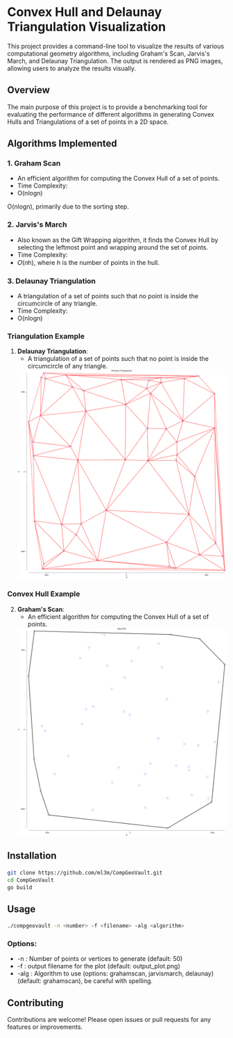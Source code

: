 # Convex Hull and Delaunay Triangulation Visualization

This project provides a command-line tool to visualize the results of various
computational geometry algorithms, including Graham's Scan, Jarvis's March, and
Delaunay Triangulation. The output is rendered as PNG images, allowing users to
analyze the results visually.

## Overview
The main purpose of this project is to provide a benchmarking tool for
evaluating the performance of different algorithms in generating Convex Hulls
and Triangulations of a set of points in a 2D space.

## Algorithms Implemented

### 1. Graham Scan
- An efficient algorithm for computing the Convex Hull of a set of points.
- Time Complexity: 
- O(nlogn)

O(nlogn), primarily due to the sorting step.

### 2. Jarvis's March
- Also known as the Gift Wrapping algorithm, it finds the Convex Hull by selecting the leftmost point and wrapping around the set of points.
- Time Complexity: 
- 𝑂(𝑛ℎ), where ℎ is the number of points in the hull.

### 3. Delaunay Triangulation
- A triangulation of a set of points such that no point is inside the circumcircle of any triangle.
- Time Complexity:
- O(nlogn)


### Triangulation Example
1. **Delaunay Triangulation**:
   - A triangulation of a set of points such that no point is inside the circumcircle of any triangle.
   <div align="center">
     <img src="images/delaunay_example.png" alt="Delaunay Triangulation Example" width="500"/>
   </div>

### Convex Hull Example
2. **Graham's Scan**:
   - An efficient algorithm for computing the Convex Hull of a set of points.
   <div align="center">
     <img src="images/grahamscan_example.png" alt="Graham's Scan Example" width="500"/>
   </div>

## Installation
```bash
git clone https://github.com/ml3m/CompGeoVault.git
cd CompGeoVault
go build
```

## Usage
```bash
./compgeovault -n <number> -f <filename> -alg <algorithm>
```
### Options:
- -n   : Number of points or vertices to generate (default: 50)
- -f   : output filename for the plot  (default: output_plot.png)
- -alg : Algorithm to use (options: grahamscan, jarvismarch, delaunay) (default: grahamscan), be careful with spelling.


## Contributing
Contributions are welcome! Please open issues or pull requests for any features or improvements.


